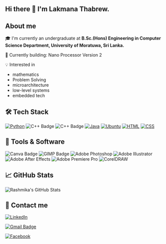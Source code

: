 ## Hi there 👋 I'm Lakmana Thabrew.

## About me

🎓 I'm currently an undergraduate at **B.Sc.(Hons) Engineering in Computer Science Department, University of Moratuwa, Sri Lanka.**

🔧 Currently building: Nano Processor Version 2  

💡 Interested in
- mathematics
- Problem Solving
- microarchitecture
- low-level systems
- embedded tech

## 🛠️ Tech Stack
[![Python](https://img.shields.io/badge/Python-3776AB?logo=python&logoColor=fff)](#)
![C++ Badge](https://img.shields.io/badge/C%2B%2B-00599C?ogo=cplusplus&logoColor=fff&style=plastic)
![C++ Badge](https://img.shields.io/badge/C%2B%2B-00599Clogo=cplusplus&logoColor=fff&style=plastic)
[![Java](https://img.shields.io/badge/Java-%23ED8B00.svg?logo=openjdk&logoColor=white)](#)
[![Ubuntu](https://img.shields.io/badge/Ubuntu-E95420?logo=ubuntu&logoColor=white)](#)
[![HTML](https://img.shields.io/badge/HTML-%23E34F26.svg?logo=html5&logoColor=white)](#)
[![CSS](https://img.shields.io/badge/CSS-1572B6?logo=css3&logoColor=fff)](#) 

## 🧰 Tools & Software
![Canva Badge](https://img.shields.io/badge/Canva-00C4CC?logo=canva&logoColor=fff&style=plastic)
![GIMP Badge](https://img.shields.io/badge/GIMP-5C5543?logo=gimp&logoColor=fff&style=plastic)
![Adobe Photoshop](https://img.shields.io/badge/Photoshop-Expert-31A8FF?logo=adobe&logoColor=white)
![Adobe Illustrator](https://img.shields.io/badge/Adobe%20Illustrator-Expert-FF9A00?logo=adobe&logoColor=white)
![Adobe After Effects](https://img.shields.io/badge/After%20Effects-Expert-9999FF?logo=adobe&logoColor=white)
![Adobe Premiere Pro](https://img.shields.io/badge/Premiere%20Pro-Expert-9999FF?logo=adobe&logoColor=white)
![CorelDRAW](https://img.shields.io/badge/CorelDRAW-Expert-00B900?logoColor=white)

## 📈 GitHub Stats
![Rashmika's GitHub Stats](https://github-readme-stats.vercel.app/api?username=lakaThabrew&show_icons=true&theme=square)

## 🔗 Contact me
[![LinkedIn](https://custom-icon-badges.demolab.com/badge/LinkedIn-0A66C2?logo=linkedin-white&logoColor=fff)](https://www.linkedin.com/in/lakmana-thabrew-55276b286/)

[![Gmail Badge](https://img.shields.io/badge/Gmail-EA4335?logo=gmail&logoColor=fff&style=plastic)](lakmanat.23@cse.mrt.ac.lk)

[![Facebook](https://img.shields.io/badge/Facebook-%231877F2.svg?logo=Facebook&logoColor=white)](https://facebook.com/profile.php?id=100090132404413)


